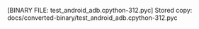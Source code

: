 [BINARY FILE: test_android_adb.cpython-312.pyc]
Stored copy: docs/converted-binary/test_android_adb.cpython-312.pyc
